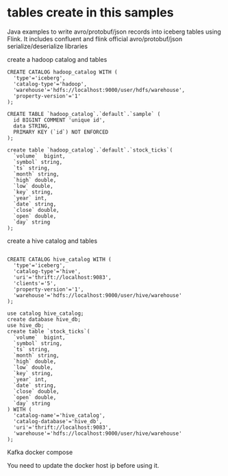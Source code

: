 # tables create in this samples

Java examples to write avro/protobuf/json records into iceberg tables using Flink.
It includes confluent and flink official avro/protobuf/json serialize/deserialize libraries

create a hadoop catalog and tables
```
CREATE CATALOG hadoop_catalog WITH (
  'type'='iceberg',
  'catalog-type'='hadoop',
  'warehouse'='hdfs://localhost:9000/user/hdfs/warehouse',
  'property-version'='1'
);

CREATE TABLE `hadoop_catalog`.`default`.`sample` (
  id BIGINT COMMENT 'unique id',
  data STRING,
  PRIMARY KEY (`id`) NOT ENFORCED
);

create table `hadoop_catalog`.`default`.`stock_ticks`(
  `volume`  bigint,
  `symbol` string,
  `ts` string,
  `month` string,
  `high` double,
  `low` double,
  `key` string,
  `year` int,
  `date` string,
  `close` double,
  `open` double,
  `day` string
);
```
create a hive catalog and tables
```

CREATE CATALOG hive_catalog WITH (
  'type'='iceberg',
  'catalog-type'='hive',
  'uri'='thrift://localhost:9083',
  'clients'='5',
  'property-version'='1',
  'warehouse'='hdfs://localhost:9000/user/hive/warehouse'
);

use catalog hive_catalog;
create database hive_db;
use hive_db;
create table `stock_ticks`(
  `volume`  bigint,
  `symbol` string,
  `ts` string,
  `month` string,
  `high` double,
  `low` double,
  `key` string,
  `year` int,
  `date` string,
  `close` double,
  `open` double,
  `day` string
) WITH (
  'catalog-name'='hive_catalog',
  'catalog-database'='hive_db',
  'uri'='thrift://localhost:9083',
  'warehouse'='hdfs://localhost:9000/user/hive/warehouse'
);

```
Kafka docker compose

You need to update the docker host ip before using it.

